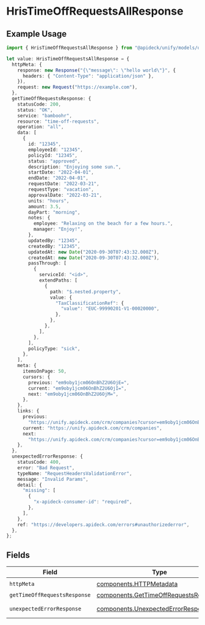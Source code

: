 # HrisTimeOffRequestsAllResponse

## Example Usage

```typescript
import { HrisTimeOffRequestsAllResponse } from "@apideck/unify/models/operations";

let value: HrisTimeOffRequestsAllResponse = {
  httpMeta: {
    response: new Response("{\"message\": \"hello world\"}", {
      headers: { "Content-Type": "application/json" },
    }),
    request: new Request("https://example.com"),
  },
  getTimeOffRequestsResponse: {
    statusCode: 200,
    status: "OK",
    service: "bamboohr",
    resource: "time-off-requests",
    operation: "all",
    data: [
      {
        id: "12345",
        employeeId: "12345",
        policyId: "12345",
        status: "approved",
        description: "Enjoying some sun.",
        startDate: "2022-04-01",
        endDate: "2022-04-01",
        requestDate: "2022-03-21",
        requestType: "vacation",
        approvalDate: "2022-03-21",
        units: "hours",
        amount: 3.5,
        dayPart: "morning",
        notes: {
          employee: "Relaxing on the beach for a few hours.",
          manager: "Enjoy!",
        },
        updatedBy: "12345",
        createdBy: "12345",
        updatedAt: new Date("2020-09-30T07:43:32.000Z"),
        createdAt: new Date("2020-09-30T07:43:32.000Z"),
        passThrough: [
          {
            serviceId: "<id>",
            extendPaths: [
              {
                path: "$.nested.property",
                value: {
                  "TaxClassificationRef": {
                    "value": "EUC-99990201-V1-00020000",
                  },
                },
              },
            ],
          },
        ],
        policyType: "sick",
      },
    ],
    meta: {
      itemsOnPage: 50,
      cursors: {
        previous: "em9oby1jcm06OnBhZ2U6OjE=",
        current: "em9oby1jcm06OnBhZ2U6OjI=",
        next: "em9oby1jcm06OnBhZ2U6OjM=",
      },
    },
    links: {
      previous:
        "https://unify.apideck.com/crm/companies?cursor=em9oby1jcm06OnBhZ2U6OjE%3D",
      current: "https://unify.apideck.com/crm/companies",
      next:
        "https://unify.apideck.com/crm/companies?cursor=em9oby1jcm06OnBhZ2U6OjM",
    },
  },
  unexpectedErrorResponse: {
    statusCode: 400,
    error: "Bad Request",
    typeName: "RequestHeadersValidationError",
    message: "Invalid Params",
    detail: {
      "missing": [
        {
          "x-apideck-consumer-id": "required",
        },
      ],
    },
    ref: "https://developers.apideck.com/errors#unauthorizederror",
  },
};
```

## Fields

| Field                                                                                          | Type                                                                                           | Required                                                                                       | Description                                                                                    |
| ---------------------------------------------------------------------------------------------- | ---------------------------------------------------------------------------------------------- | ---------------------------------------------------------------------------------------------- | ---------------------------------------------------------------------------------------------- |
| `httpMeta`                                                                                     | [components.HTTPMetadata](../../models/components/httpmetadata.md)                             | :heavy_check_mark:                                                                             | N/A                                                                                            |
| `getTimeOffRequestsResponse`                                                                   | [components.GetTimeOffRequestsResponse](../../models/components/gettimeoffrequestsresponse.md) | :heavy_minus_sign:                                                                             | TimeOffRequests                                                                                |
| `unexpectedErrorResponse`                                                                      | [components.UnexpectedErrorResponse](../../models/components/unexpectederrorresponse.md)       | :heavy_minus_sign:                                                                             | Unexpected error                                                                               |